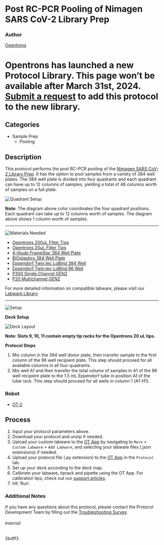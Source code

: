 # Post RC-PCR Pooling of Nimagen SARS CoV-2 Library Prep

### Author
[Opentrons](https://opentrons.com/)


# Opentrons has launched a new Protocol Library. This page won’t be available after March 31st, 2024. [Submit a request](https://docs.google.com/forms/d/e/1FAIpQLSdYYp9QCKow4nn0KlCVsMS3HX0eJ0N9O7-erajKvcpT0lWbSg/viewform) to add this protocol to the new library.

## Categories
* Sample Prep
	* Pooling

## Description
This protocol performs the post RC-PCR pooling of the [Nimagen SARS CoV-2 Library Prep](https://www.nimagen.com/shop/products/rc-cov096/easyseq-sars-cov-2-novel-coronavirus-whole-genome-sequencing-kit). It has the option to pool samples from a variety of 384 well plates. The 384 well plate is divided into four quadrants and each quadrant can have up to 12 columns of samples, yielding a total of 48 columns worth of samples on a full plate.

![Quadrant Setup](https://opentrons-protocol-library-website.s3.amazonaws.com/custom-README-images/2bdff3/quadrant_diagram.png)

**Note:** The diagram above color coordinates the four quadrant positions. Each quadrant can take up to 12 columns worth of samples. The diagram above shows 1 column worth of samples.

---
![Materials Needed](https://s3.amazonaws.com/opentrons-protocol-library-website/custom-README-images/001-General+Headings/materials.png)

* [Opentrons 200uL Filter Tips](https://shop.opentrons.com/collections/opentrons-tips/products/opentrons-200ul-filter-tips)
* [Opentrons 20uL Filter Tips](https://shop.opentrons.com/collections/opentrons-tips/products/opentrons-10ul-tips)
* [4-titude FrameStar 384 Well Plate](https://www.thermofisher.com/order/catalog/product/95040450#/95040450)
* [BIOplastics 384 Well Plate](https://www.bioplastics.com/productdetails.aspx?code=B70515)
* [Eppendorf Twin.tec LoBind 384 Well](https://online-shop.eppendorf.co.uk/UK-en/Laboratory-Consumables-44512/Plates-44516/Eppendorf-twin.tec-PCR-Plates-LoBind-PF-58208.html#Accessory)
* [Eppendorf Twin.tec LoBind 96 Well](https://online-shop.eppendorf.co.uk/UK-en/Laboratory-Consumables-44512/Plates-44516/Eppendorf-twin.tec-PCR-Plates-LoBind-PF-58208.html#Accessory)
* [P300 Single Channel GEN2](https://shop.opentrons.com/collections/ot-2-robot/products/single-channel-electronic-pipette?variant=5984549109789)
* [P20 Multichannel GEN2](https://shop.opentrons.com/collections/ot-2-robot/products/8-channel-electronic-pipette)

For more detailed information on compatible labware, please visit our [Labware Library](https://labware.opentrons.com/).

---
![Setup](https://s3.amazonaws.com/opentrons-protocol-library-website/custom-README-images/001-General+Headings/Setup.png)

**Deck Setup**

![Deck Layout](https://opentrons-protocol-library-website.s3.amazonaws.com/custom-README-images/2bdff3/2bdff3_new_layout.png)

**Note: Slots 9, 10, 11 contain empty tip racks for the Opentrons 20 uL tips.**

**Protocol Steps**

1. Mix column in the 384 well donor plate, then transfer sample to the first column of the 96 well recipient plate. This step should proceed for all available columns in all four quadrants.
2. Mix well A1 and then transfer the total volume of samples in A1 of the 96 well recipient plate to the 1.5 mL Eppendorf tube in position A1 of the tube rack. This step should proceed for all wells in column 1 (A1-H1).

### Robot
* [OT-2](https://opentrons.com/ot-2)

## Process

1. Input your protocol parameters above.
2. Download your protocol and unzip if needed.
3. Upload your custom labware to the [OT App](https://opentrons.com/ot-app) by navigating to `More` > `Custom Labware` > `Add Labware`, and selecting your labware files (.json extensions) if needed.
4. Upload your protocol file (.py extension) to the [OT App](https://opentrons.com/ot-app) in the `Protocol` tab.
5. Set up your deck according to the deck map.
6. Calibrate your labware, tiprack and pipette using the OT App. For calibration tips, check out our [support articles](https://support.opentrons.com/en/collections/1559720-guide-for-getting-started-with-the-ot-2).
7. Hit 'Run'.

### Additional Notes

If you have any questions about this protocol, please contact the Protocol Development Team by filling out the [Troubleshooting Survey](https://protocol-troubleshooting.paperform.co/).

###### Internal
2bdff3